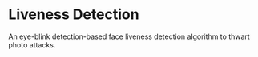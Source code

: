 # Liveness Detection
An eye-blink detection-based face liveness detection algorithm to thwart photo attacks.
